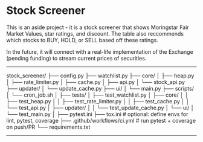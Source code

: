 # Stock Screener

This is an aside project - it is a stock screener that shows Moringstar Fair Market Values, star ratings, and discount.
The table also reccommends which stocks to BUY, HOLD, or SELL based off these ratings.

In the future, it will connect with a real-life implementation of the Exchange (pending funding) to stream current prices of securities.

---

stock_screener/
├── config.py
├── watchlist.py
├── core/
│   ├── heap.py
│   ├── rate_limiter.py
│   ├── cache.py
│   ├── api.py
│   └── stock_api.py
├── updater/
│   └── update_cache.py
├── ui/
│   └── main.py
├── scripts/
│   └── cron_job.sh
│
├── tests/
│   ├── test_watchlist.py
│   ├── core/
│   │   ├── test_heap.py
│   │   ├── test_rate_limiter.py
│   │   ├── test_cache.py
│   │   └── test_api.py
│   ├── updater/
│   │   └── test_update_cache.py
│   └── ui/
│       └── test_main.py
│
├── pytest.ini
├── tox.ini              # optional: define envs for lint, pytest, coverage
├── .github/workflows/ci.yml  # run pytest + coverage on push/PR
└── requirements.txt

---